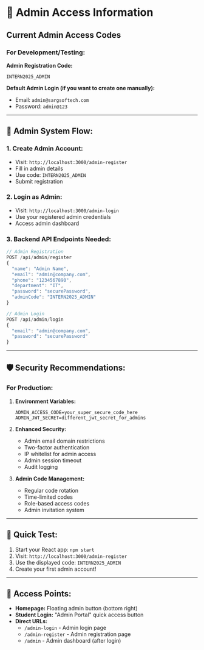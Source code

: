 # 🔐 Admin Access Information

## Current Admin Access Codes

### For Development/Testing:

**Admin Registration Code:**
```
INTERN2025_ADMIN
```

**Default Admin Login (if you want to create one manually):**
- Email: `admin@sargsoftech.com`
- Password: `admin@123`

---

## 🔄 Admin System Flow:

### 1. **Create Admin Account:**
- Visit: `http://localhost:3000/admin-register`
- Fill in admin details
- Use code: `INTERN2025_ADMIN`
- Submit registration

### 2. **Login as Admin:**
- Visit: `http://localhost:3000/admin-login`
- Use your registered admin credentials
- Access admin dashboard

### 3. **Backend API Endpoints Needed:**

```javascript
// Admin Registration
POST /api/admin/register
{
  "name": "Admin Name",
  "email": "admin@company.com",
  "phone": "1234567890",
  "department": "IT",
  "password": "securePassword",
  "adminCode": "INTERN2025_ADMIN"
}

// Admin Login
POST /api/admin/login
{
  "email": "admin@company.com",
  "password": "securePassword"
}
```

---

## 🛡️ Security Recommendations:

### For Production:
1. **Environment Variables:**
   ```env
   ADMIN_ACCESS_CODE=your_super_secure_code_here
   ADMIN_JWT_SECRET=different_jwt_secret_for_admins
   ```

2. **Enhanced Security:**
   - Admin email domain restrictions
   - Two-factor authentication
   - IP whitelist for admin access
   - Admin session timeout
   - Audit logging

3. **Admin Code Management:**
   - Regular code rotation
   - Time-limited codes
   - Role-based access codes
   - Admin invitation system

---

## 🚀 Quick Test:

1. Start your React app: `npm start`
2. Visit: `http://localhost:3000/admin-register`
3. Use the displayed code: `INTERN2025_ADMIN`
4. Create your first admin account!

---

## 📱 Access Points:

- **Homepage:** Floating admin button (bottom right)
- **Student Login:** "Admin Portal" quick access button
- **Direct URLs:**
  - `/admin-login` - Admin login page
  - `/admin-register` - Admin registration page
  - `/admin` - Admin dashboard (after login)
